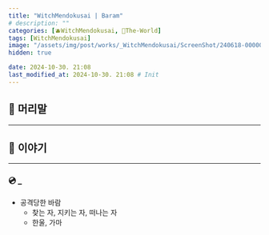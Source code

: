 ```yaml
---
title: "WitchMendokusai | Baram"
# description: ""
categories: [🫐WitchMendokusai, 🥥The-World]
tags: [WitchMendokusai]
image: "/assets/img/post/works/_WitchMendokusai/ScreenShot/240618-000000.png"
hidden: true

date: 2024-10-30. 21:08
last_modified_at: 2024-10-30. 21:08 # Init
---
```


## 📀 머리말

---

## 📀 이야기

---

### 💿 _

- 공격당한 바람
  - 찾는 자, 지키는 자, 떠나는 자
  - 한울, 가마

